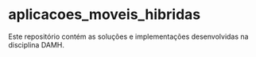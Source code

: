 # aplicacoes_moveis_hibridas
Este repositório contém as soluções e implementações desenvolvidas na disciplina DAMH.
